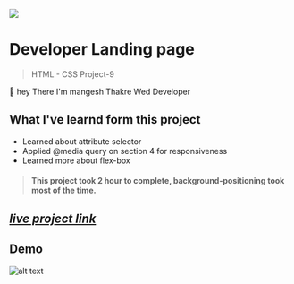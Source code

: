 ![](https://img.shields.io/badge/Live%20Project%209-Developer%20Landing%20Page-brightgreen)

# Developer Landing page
> HTML - CSS Project-9

🙌 hey There I'm mangesh Thakre Wed Developer 
##  What I've learnd form this project 
 
 - Learned about attribute selector 
 - Applied @media query on section 4 for responsiveness
 - Learned more about flex-box  

> #### This project took 2 hour to complete, background-positioning took most of the time.  

 ##  _[live project link](https://github.com/MangeshThakre/HTML-CSS-Project-8/blob/master/project-9.png "HTML-CSS_Project-9" )_

## Demo

![alt text](https://github.com/MangeshThakre/HTML-CSS-Project-9/blob/master/project-9.gif)
